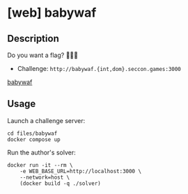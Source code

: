 # [web] babywaf

## Description

Do you want a flag? 🚩🚩🚩

- Challenge: `http://babywaf.{int,dom}.seccon.games:3000`

[babywaf](files/babywaf)

## Usage

Launch a challenge server:

```
cd files/babywaf
docker compose up
```

Run the author's solver:
```
docker run -it --rm \
    -e WEB_BASE_URL=http://localhost:3000 \
    --network=host \
    (docker build -q ./solver)
```
